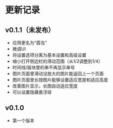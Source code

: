 # 更新记录
## v0.1.1（未发布）
- 应用更名为“霞岛”
- 微调UI
- 将设置选项分离为基本设置和高级设置
- 缩小打开侧边栏的滑动范围（从1/2调整到1/4）
- 时间线/版块里的串不再显示串号
- 图片页面里滑动没放大的图片能返回上一个页面
- 图片页面里长按图片能够设置适应宽度和适应高度
- 改善图片显示，长图自动适应宽度
- 可以设置隐藏悬浮球

## v0.1.0
- 第一个版本
